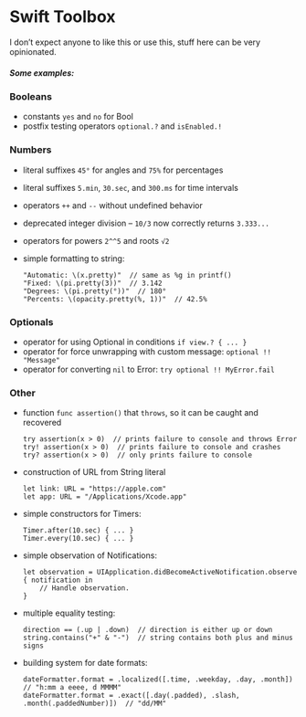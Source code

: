 # Swift Toolbox

I don’t expect anyone to like this or use this, stuff here can be very opinionated.

##### Some examples:

 ### Booleans
 - constants `yes` and `no` for Bool
 - postfix testing operators `optional.?` and `isEnabled.!`
 
 ### Numbers
 - literal suffixes `45°` for angles and `75%` for percentages
 - literal suffixes `5.min`, `30.sec`, and `300.ms` for time intervals
 - operators `++` and `--` without undefined behavior
 - deprecated integer division – `10/3` now correctly returns `3.333...`
 - operators for powers `2^^5` and roots `√2`
 - simple formatting to string:
 
       "Automatic: \(x.pretty)"  // same as %g in printf() 
       "Fixed: \(pi.pretty(3))"  // 3.142
       "Degrees: \(pi.pretty(°))"  // 180°
       "Percents: \(opacity.pretty(%, 1))"  // 42.5%
 
 ### Optionals
 - operator for using Optional in conditions `if view.? { ... }`
 - operator for force unwrapping with custom message: `optional !! "Message"`
 - operator for converting `nil` to Error: `try optional !! MyError.fail`

### Other
 - function `func assertion()` that `throws`, so it can be caught and recovered
 
       try assertion(x > 0)  // prints failure to console and throws Error
       try! assertion(x > 0)  // prints failure to console and crashes
       try? assertion(x > 0)  // only prints failure to console
 
 - construction of URL from String literal
 
       let link: URL = "https:​//apple.com"
       let app: URL = "/Applications/Xcode.app"
 
 - simple constructors for Timers:
 
       Timer.after(10.sec) { ... }
       Timer.every(10.sec) { ... }

 - simple observation of Notifications:

       let observation = UIApplication.didBecomeActiveNotification.observe { notification in
           // Handle observation.
       }

 - multiple equality testing:

       direction == (.up | .down)  // direction is either up or down
       string.contains("+" & "-")  // string contains both plus and minus signs

 - building system for date formats:
 
       dateFormatter.format = .localized([.time, .weekday, .day, .month])  // "h:mm a eeee, d MMMM"
       dateFormatter.format = .exact([.day(.padded), .slash, .month(.paddedNumber)])  // "dd/MM"

